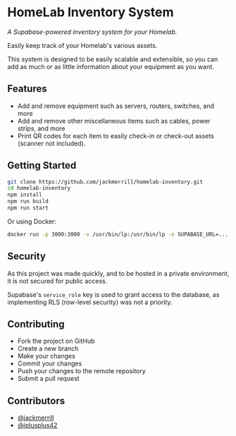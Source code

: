 # HomeLab Inventory System

_A Supabase-powered inventory system for your Homelab._

Easily keep track of your Homelab's various assets.

This system is designed to be easily scalable and extensible, so you can add as much or as little information about your equipment as you want.

## Features

- Add and remove equipment such as servers, routers, switches, and more
- Add and remove other miscellaneous items such as cables, power strips, and more
- Print QR codes for each item to easily check-in or check-out assets (scanner not included).

## Getting Started

```bash
git clone https://github.com/jackmerrill/homelab-inventory.git
cd homelab-inventory
npm install
npm run build
npm run start
```

Or using Docker:

```bash
docker run -p 3000:3000 -v /usr/bin/lp:/usr/bin/lp -e SUPABASE_URL=.... -e SUPABASE_SECRET_KEY=.... -e PRINTER_NAME=.... ghcr.io/jackmerrill/homelab-inventory
```

## Security

As this project was made quickly, and to be hosted in a private environment, it is not secured for public access.

Supabase's `service_role` key is used to grant access to the database, as implementing RLS (row-level security) was not a priority.

## Contributing

- Fork the project on GitHub
- Create a new branch
- Make your changes
- Commit your changes
- Push your changes to the remote repository
- Submit a pull request

## Contributors

- [@jackmerrill](https://github.com/jackmerrill)
- [@iplusplus42](https://github.com/iplusplus42)
